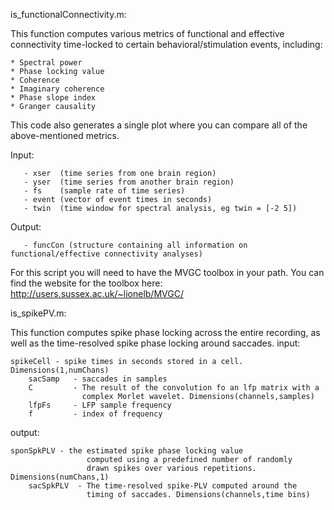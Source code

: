 is_functionalConnectivity.m:

This function computes various metrics of functional and effective
connectivity time-locked to certain behavioral/stimulation events, including:

	* Spectral power
	* Phase locking value
 	* Coherence
 	* Imaginary coherence
 	* Phase slope index
 	* Granger causality

This code also generates a single plot where you can compare all of the
above-mentioned metrics. 

Input: 

       - xser  (time series from one brain region)
       - yser  (time series from another brain region)
       - fs    (sample rate of time series)
       - event (vector of event times in seconds)
       - twin  (time window for spectral analysis, eg twin = [-2 5])
       
Output:

       - funcCon (structure containing all information on functional/effective connectivity analyses)
       
For this script you will need to have the MVGC toolbox in your path. You
can find the website for the toolbox here: http://users.sussex.ac.uk/~lionelb/MVGC/

is_spikePV.m: 

This function computes spike phase locking across the entire recording,
as well as the time-resolved spike phase locking around saccades. 
input:  
	
	spikeCell - spike times in seconds stored in a cell. Dimensions(1,numChans)
        sacSamp   - saccades in samples
        C         - The result of the convolution fo an lfp matrix with a
                    complex Morlet wavelet. Dimensions(channels,samples)
        lfpFs     - LFP sample frequency
        f         - index of frequency

output: 

	sponSpkPLV - the estimated spike phase locking value
                     computed using a predefined number of randomly 
                     drawn spikes over various repetitions. Dimensions(numChans,1)
        sacSpkPLV  - The time-resolved spike-PLV computed around the
                     timing of saccades. Dimensions(channels,time bins) 
